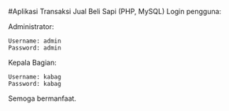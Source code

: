 #Aplikasi Transaksi Jual Beli Sapi (PHP, MySQL)
Login pengguna:

Administrator:

    Username: admin
    Password: admin

Kepala Bagian:

    Username: kabag
    Password: kabag

Semoga bermanfaat.